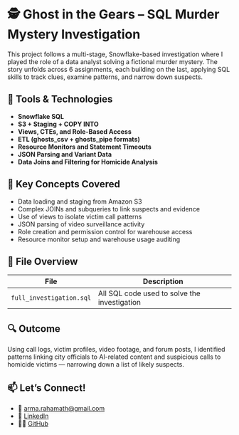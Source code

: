 # 🕵️ Ghost in the Gears – SQL Murder Mystery Investigation

This project follows a multi-stage, Snowflake-based investigation where I played the role of a data analyst solving a fictional murder mystery. The story unfolds across 6 assignments, each building on the last, applying SQL skills to track clues, examine patterns, and narrow down suspects.

## 🔧 Tools & Technologies
- **Snowflake SQL**
- **S3 + Staging + COPY INTO**
- **Views, CTEs, and Role-Based Access**
- **ETL (ghosts_csv + ghosts_pipe formats)**
- **Resource Monitors and Statement Timeouts**
- **JSON Parsing and Variant Data**
- **Data Joins and Filtering for Homicide Analysis**

## 🧠 Key Concepts Covered
- Data loading and staging from Amazon S3
- Complex JOINs and subqueries to link suspects and evidence
- Use of views to isolate victim call patterns
- JSON parsing of video surveillance activity
- Role creation and permission control for warehouse access
- Resource monitor setup and warehouse usage auditing

## 📂 File Overview

| File                     | Description                                      |
|--------------------------|--------------------------------------------------|
| `full_investigation.sql` | All SQL code used to solve the investigation     |

## 🔍 Outcome

Using call logs, victim profiles, video footage, and forum posts, I identified patterns linking city officials to AI-related content and suspicious calls to homicide victims — narrowing down a list of likely suspects.

## 📫 Let’s Connect!

- 📧 arma.rahamath@gmail.com  
- 🔗 [LinkedIn](https://linkedin.com/in/armashaik)  
- 🧑‍💻 [GitHub](https://github.com/ArmaShaik)

